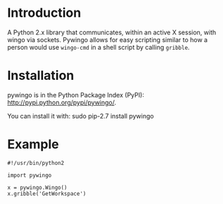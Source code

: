 Introduction
============
A Python 2.x library that communicates, within an active X session, with
wingo via sockets. Pywingo allows for easy scripting similar to how a person
would use `wingo-cmd` in a shell script by calling `gribble`.

Installation
============
pywingo is in the Python Package Index (PyPI):
    http://pypi.python.org/pypi/pywingo/. 

You can install it with:
    sudo pip-2.7 install pywingo

Example
=======
    #!/usr/bin/python2

    import pywingo

    x = pywingo.Wingo()
    x.gribble('GetWorkspace')

